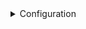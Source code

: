 <details>
<summary>Configuration</summary>
<br>
  
  ### Java Configuration => baking in background
  
  Following arguments are considered to be best practices, based on historical data analysis of Garbage Collection Logs, Thread Dump Analysis, and Heap Dump Analysis.
  There have been several years of bug fixes, memory leak fixes, threading improvements, and Garbage Collection enhancements, and ** therefore we recommend JDK 1.8.0_212** or newer.
  - https://docs.cloudbees.com/docs/admin-resources/latest/jvm-troubleshooting/
  Additionally, keeping your JVM Heap size below 16GB and prevents you from creating a monolithic JVM
  
  #### how-to-add-java-arguments-to-jenkins
    
    The Jenkins System and Remoting Properties are added as Java Arguments.
  
  - jenkins folder => /var/lib/jenkins | /etc/sysconfig/jenkins | /etc/default/jenkins
  - https://docs.cloudbees.com/docs/cloudbees-ci-kb/latest/client-and-managed-masters/how-to-add-java-arguments-to-jenkins
    In your service configuration file, look for the argument JENKINS_JAVA_OPTIONS. It should look something like this:

    JENKINS_JAVA_OPTIONS="-Djava.awt.headless=true"
    Then, add the arguments:

  >  JENKINS_JAVA_OPTIONS="-Xmx2048m -Djava.awt.headless=true"
  
   ### JVM Heap Size
    - https://docs.cloudbees.com/docs/cloudbees-ci-kb/latest/best-practices/jvm-memory-settings-best-practice
 
    Jenkins runs on the system directly, the java arguments Xmx and Xms can be used to set respectively the maximum and the initial JVM memory heap sizes.
  
  <img width="810" alt="image" src="https://user-images.githubusercontent.com/75510135/179339748-b4af10d7-2bbb-40eb-8bbc-99ce3f616f73.png">

        [root@ip-172-31-23-175 sysconfig]# java --version
         openjdk 11.0.13 2021-10-19 LTS
         OpenJDK Runtime Environment 18.9 (build 11.0.13+8-LTS)
         OpenJDK 64-Bit Server VM 18.9 (build 11.0.13+8-LTS, mixed mode, sharing)
  
  https://www.jenkins.io/blog/2016/11/21/gc-tuning/
  
   > JENKINS_JAVA_OPTIONS="-Xmx2048m -XX:MaxPermSize=512m -Djava.awt.headless=true -Xloggc:$JENKINS_HOME/gc-%t.log -XX:NumberOfGCLogFiles=5 -XX:+UseGCLogFileRotation -XX:GCLogFileSize=20m -XX:+PrintGC -XX:+PrintGCDateStamps -XX:+PrintGCDetails -XX:+PrintHeapAtGC -XX:+PrintGCCause -XX:+PrintTenuringDistribution -XX:+PrintReferenceGC -XX:+PrintAdaptiveSizePolicy -XX:+UseG1GC -XX:+ExplicitGCInvokesConcurrent -XX:+ParallelRefProcEnabled -XX:+UseStringDeduplication -XX:+UnlockExperimentalVMOptions -XX:G1NewSizePercent=20 -XX:+UnlockDiagnosticVMOptions -XX:G1SummarizeRSetStatsPeriod=1"
  
  <img width="665" alt="image" src="https://user-images.githubusercontent.com/75510135/179341045-1fd52786-e851-4c46-ad19-3d8c80eb3461.png">

  ### JVM Recommended Arguments
   - Jdk 11
  
          -XX:+AlwaysPreTouch
          -XX:+HeapDumpOnOutOfMemoryError
          -XX:HeapDumpPath=${PATH}
          -XX:+UseG1GC
          -XX:+UseStringDeduplication
          -XX:+ParallelRefProcEnabled
          -XX:+DisableExplicitGC
          -XX:+UnlockDiagnosticVMOptions
          -XX:+UnlockExperimentalVMOptions
          -Xlog:gc*=info,gc+heap=debug,gc+ref*=debug,gc+ergo*=trace,gc+age*=trace:file=${PATH}/gc.log:utctime,pid,level,tags:filecount=2,filesize=100M
          -XX:ErrorFile=${PATH}/hs_err_%p.log
          -XX:+LogVMOutput
          -XX:LogFile=${PATH}/jvm.log
  
  - Jdk 8
  
          -XX:+AlwaysPreTouch
          -XX:+HeapDumpOnOutOfMemoryError
          -XX:HeapDumpPath=${PATH}
          -XX:+UseG1GC
          -XX:+UseStringDeduplication
          -XX:+ParallelRefProcEnabled
          -XX:+DisableExplicitGC
          -XX:+UnlockDiagnosticVMOptions
          -XX:+UnlockExperimentalVMOptions
          -verbose:gc
          -Xloggc:${PATH}/gc.log
          -XX:NumberOfGCLogFiles=2
          -XX:+UseGCLogFileRotation
          -XX:GCLogFileSize=100m
          -XX:+PrintGC
          -XX:+PrintGCDateStamps
          -XX:+PrintGCDetails
          -XX:+PrintHeapAtGC
          -XX:+PrintGCCause
          -XX:+PrintTenuringDistribution
          -XX:+PrintReferenceGC
          -XX:+PrintAdaptiveSizePolicy
          -XX:ErrorFile=${PATH}/hs_err_%p.log
          -XX:+LogVMOutput
          -XX:LogFile=${PATH}/jvm.log
  
  GC logs Note:* to increase GC logs to a longer period of time, we suggest increasing the value of the arguments -Xlog option filecount=2 and/or filesize=100M and as ultimate option use file=${PATH}/gc-%t.log instead of file=${PATH}/gc.log. With the parameter %t, the JVM create a new set of GC files each time that the instance is restarted. It is well known that when the GC log folder gets big enough in terms of size, the support bundle might produce performance issues in the instance given that it needs to compress all of them.
  
  ### Ulimit Settings [just for Linux OS]
  
  ulimit -c and ulimit -f should be set to unlimited for the user that starts Jenkins. ulimit -c set to unlimited will allow core files to be generated successfully. The core files include full thread dumps and core files generated by the JVM in the event of a JVM crash. ulimit -f should be set to unlimited to ensure that files are not truncated during their generation.

ulimit -n should be set to 4096 (soft) and 8192 (hard)

ulimit -u should be set to 30654 (soft) and 30654 (hard)

=> /etc/security/limits.conf
  <img width="510" alt="image" src="https://user-images.githubusercontent.com/75510135/179341746-1a72f9a0-147b-4d5d-a0b4-0f207405cbb4.png">

      jenkins          soft    core            unlimited
      jenkins          hard    core            unlimited
      jenkins          soft    fsize           unlimited
      jenkins          hard    fsize           unlimited
      jenkins          soft    nofile          4096
      jenkins          hard    nofile          8192
      jenkins          soft    nproc           30654
      jenkins          hard    nproc           30654
  
  ### Java Home Environment Variable
  
  It is recommended to set the JAVA_HOME environment variable in both Linux and Windows environments. The Java JDK’s bin directory should also be in the PATH environment variable. This will allow for easier access to Java JDK commands, such as jstack and jmap
  
  > find /usr/lib/jvm/java-11-openjdk-11.0*
  > vi /etc/profile
  
          export JAVA_HOME="/usr/lib/jvm/java-11-openjdk-11.0*"
          export PATH=$JAVA_HOME/bin:$PATH
   
   logout and login again, reboot, or use source /etc/profile to apply changes immediately in the  current shell
  
  ### Monitoring Jenkins performance
 -  https://www.cloudbees.com/blog/apm-tools-jenkins-performance
  
</details>


